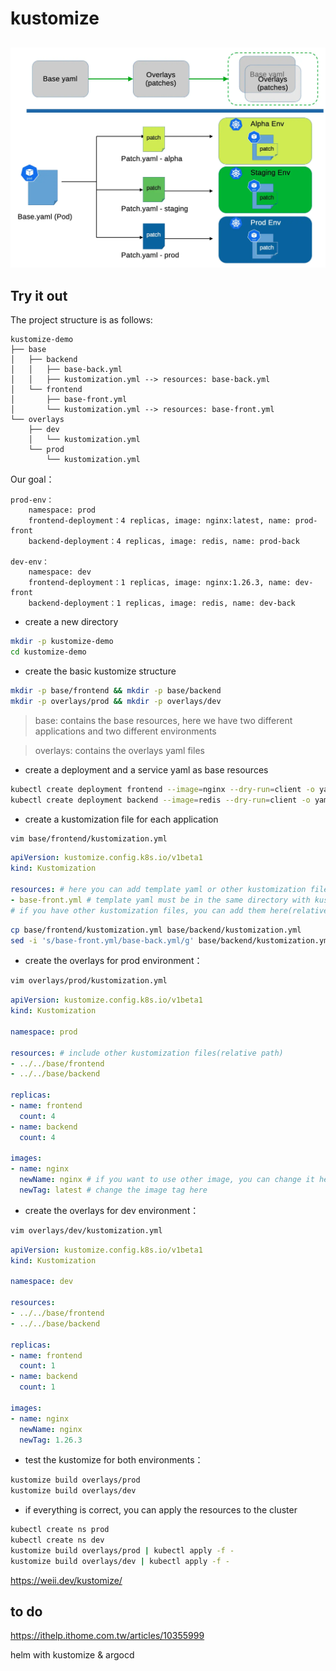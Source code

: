 # kustomize

## 

![alt text](image.png)


## Try it out

The project structure is as follows:

```plaintext
kustomize-demo
├── base
│   ├── backend
│   │   ├── base-back.yml
│   │   ├── kustomization.yml --> resources: base-back.yml
│   └── frontend
│       ├── base-front.yml
│       └── kustomization.yml --> resources: base-front.yml
└── overlays
    ├── dev
    │   └── kustomization.yml
    └── prod
        └── kustomization.yml
```

Our goal：

```plaintext
prod-env：
    namespace: prod
    frontend-deployment：4 replicas, image: nginx:latest, name: prod-front
    backend-deployment：4 replicas, image: redis, name: prod-back

dev-env：
    namespace: dev
    frontend-deployment：1 replicas, image: nginx:1.26.3, name: dev-front
    backend-deployment：1 replicas, image: redis, name: dev-back
```

* create a new directory

```bash
mkdir -p kustomize-demo
cd kustomize-demo
```

* create the basic kustomize structure
```bash
mkdir -p base/frontend && mkdir -p base/backend
mkdir -p overlays/prod && mkdir -p overlays/dev
```
> base: contains the base resources, here we have two different applications and two different environments

> overlays: contains the overlays yaml files



* create a deployment and a service yaml as base resources

```bash
kubectl create deployment frontend --image=nginx --dry-run=client -o yaml > base/frontend/base-front.yml
kubectl create deployment backend --image=redis --dry-run=client -o yaml > base/backend/base-back.yml
```

* create a kustomization file for each application

```bash
vim base/frontend/kustomization.yml
```

```yaml
apiVersion: kustomize.config.k8s.io/v1beta1
kind: Kustomization

resources: # here you can add template yaml or other kustomization files
- base-front.yml # template yaml must be in the same directory with kustomization file
# if you have other kustomization files, you can add them here(relative path)
```

```bash
cp base/frontend/kustomization.yml base/backend/kustomization.yml
sed -i 's/base-front.yml/base-back.yml/g' base/backend/kustomization.yml
```

* create the overlays for prod environment：

```bash
vim overlays/prod/kustomization.yml
```

```yaml
apiVersion: kustomize.config.k8s.io/v1beta1
kind: Kustomization

namespace: prod

resources: # include other kustomization files(relative path)
- ../../base/frontend
- ../../base/backend

replicas: 
- name: frontend
  count: 4
- name: backend
  count: 4

images:
- name: nginx
  newName: nginx # if you want to use other image, you can change it here
  newTag: latest # change the image tag here
```

* create the overlays for dev environment：

```bash
vim overlays/dev/kustomization.yml
```

```yaml
apiVersion: kustomize.config.k8s.io/v1beta1
kind: Kustomization

namespace: dev

resources:
- ../../base/frontend
- ../../base/backend

replicas:
- name: frontend
  count: 1
- name: backend
  count: 1

images:
- name: nginx
  newName: nginx
  newTag: 1.26.3
```

* test the kustomize for both environments：
```bash
kustomize build overlays/prod
kustomize build overlays/dev
```

* if everything is correct, you can apply the resources to the cluster
```bash
kubectl create ns prod
kubectl create ns dev
kustomize build overlays/prod | kubectl apply -f -
kustomize build overlays/dev | kubectl apply -f -
```

https://weii.dev/kustomize/

## to do

https://ithelp.ithome.com.tw/articles/10355999

helm with kustomize & argocd
